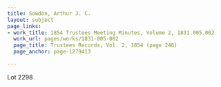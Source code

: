 ```yaml
---
title: Sowdon, Arthur J. C.
layout: subject
page_links:
- work_title: 1854 Trustees Meeting Minutes, Volume 2, 1831.005.002
  work_url: pages/works/1831-005-002
  page_title: Trustees Records, Vol. 2, 1854 (page 246)
  page_anchor: page-1279413

---
```

<p>Lot 2298</p>